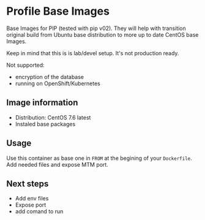 # Profile Base Images

Base Images for PIP (tested with pip v02). They will help with transition original build from Ubuntu base distribution to more up to date CentOS base Images.

Keep in mind that this is is lab/devel setup. It's not production ready.

Not supported:

- encryption of the database
- running on OpenShift/Kubernetes

## Image information

- Distribution: CentOS 7.6 latest
- Instaled base packages

## Usage

Use this container as base one in `FROM` at the begining of your `Dockerfile`. 
Add needed files and expose MTM port.

## Next steps

- Add env files
- Expose port
- add comand to run
